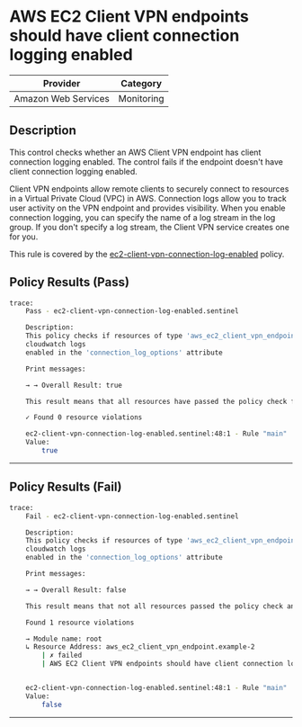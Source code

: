 # AWS EC2 Client VPN endpoints should have client connection logging enabled

| Provider            | Category   |
|---------------------|------------|
| Amazon Web Services | Monitoring |

## Description

This control checks whether an AWS Client VPN endpoint has client connection logging enabled. The control fails if the endpoint doesn't have client connection logging enabled.

Client VPN endpoints allow remote clients to securely connect to resources in a Virtual Private Cloud (VPC) in AWS. Connection logs allow you to track user activity on the VPN endpoint and provides visibility. When you enable connection logging, you can specify the name of a log stream in the log group. If you don't specify a log stream, the Client VPN service creates one for you.

This rule is covered by the [ec2-client-vpn-connection-log-enabled](https://github.com/hashicorp/policy-library-FSBP-Policy-Set-for-AWS-Terraform/blob/main/policies/ec2/ec2-client-vpn-connection-log-enabled.sentinel) policy.

## Policy Results (Pass)
```bash
trace:
    Pass - ec2-client-vpn-connection-log-enabled.sentinel

    Description:
    This policy checks if resources of type 'aws_ec2_client_vpn_endpoint' have the
    cloudwatch logs
    enabled in the 'connection_log_options' attribute

    Print messages:

    → → Overall Result: true

    This result means that all resources have passed the policy check for the policy ec2-client-vpn-connection-log-enabled.

    ✓ Found 0 resource violations

    ec2-client-vpn-connection-log-enabled.sentinel:48:1 - Rule "main"
    Value:
        true

```

---

## Policy Results (Fail)
```bash
trace:
    Fail - ec2-client-vpn-connection-log-enabled.sentinel

    Description:
    This policy checks if resources of type 'aws_ec2_client_vpn_endpoint' have the
    cloudwatch logs
    enabled in the 'connection_log_options' attribute

    Print messages:

    → → Overall Result: false

    This result means that not all resources passed the policy check and the protected behavior is not allowed for the policy ec2-client-vpn-connection-log-enabled.

    Found 1 resource violations

    → Module name: root
    ↳ Resource Address: aws_ec2_client_vpn_endpoint.example-2
        | ✗ failed
        | AWS EC2 Client VPN endpoints should have client connection logging enabled. Refer to https://docs.aws.amazon.com/securityhub/latest/userguide/ec2-controls.html#ec2-51 for more details.


    ec2-client-vpn-connection-log-enabled.sentinel:48:1 - Rule "main"
    Value:
        false

```
---